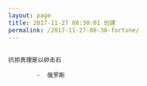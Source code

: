 ```yaml
---
layout: page
title: 2017-11-27 08:30:01 创建
permalink: /2017-11-27-08-30-fortune/
---
```

```

抗拒真理是以卵击石

        -  俄罗斯

```
